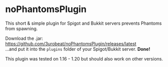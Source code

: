 # noPhantomsPlugin
This short & simple plugin for Spigot and Bukkit servers prevents Phantoms from spawning.  

Download the .jar: https://github.com/3urobeat/noPhantomsPlugin/releases/latest  
...and put it into the `plugins` folder of your Spigot/Bukkit server. **Done!**  

This plugin was tested on 1.16 - 1.20 but should also work on other versions.
